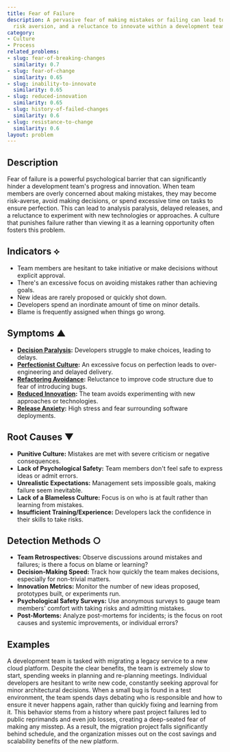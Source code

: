 ```yaml
---
title: Fear of Failure
description: A pervasive fear of making mistakes or failing can lead to inaction,
  risk aversion, and a reluctance to innovate within a development team.
category:
- Culture
- Process
related_problems:
- slug: fear-of-breaking-changes
  similarity: 0.7
- slug: fear-of-change
  similarity: 0.65
- slug: inability-to-innovate
  similarity: 0.65
- slug: reduced-innovation
  similarity: 0.65
- slug: history-of-failed-changes
  similarity: 0.6
- slug: resistance-to-change
  similarity: 0.6
layout: problem
---
```


## Description
Fear of failure is a powerful psychological barrier that can significantly hinder a development team's progress and innovation. When team members are overly concerned about making mistakes, they may become risk-averse, avoid making decisions, or spend excessive time on tasks to ensure perfection. This can lead to analysis paralysis, delayed releases, and a reluctance to experiment with new technologies or approaches. A culture that punishes failure rather than viewing it as a learning opportunity often fosters this problem.

## Indicators ⟡
- Team members are hesitant to take initiative or make decisions without explicit approval.
- There's an excessive focus on avoiding mistakes rather than achieving goals.
- New ideas are rarely proposed or quickly shot down.
- Developers spend an inordinate amount of time on minor details.
- Blame is frequently assigned when things go wrong.

## Symptoms ▲
- **[Decision Paralysis](decision-paralysis.md):** Developers struggle to make choices, leading to delays.
- **[Perfectionist Culture](perfectionist-culture.md):** An excessive focus on perfection leads to over-engineering and delayed delivery.
- **[Refactoring Avoidance](refactoring-avoidance.md):** Reluctance to improve code structure due to fear of introducing bugs.
- **[Reduced Innovation](reduced-innovation.md):** The team avoids experimenting with new approaches or technologies.
- **[Release Anxiety](release-anxiety.md):** High stress and fear surrounding software deployments.

## Root Causes ▼
- **Punitive Culture:** Mistakes are met with severe criticism or negative consequences.
- **Lack of Psychological Safety:** Team members don't feel safe to express ideas or admit errors.
- **Unrealistic Expectations:** Management sets impossible goals, making failure seem inevitable.
- **Lack of a Blameless Culture:** Focus is on who is at fault rather than learning from mistakes.
- **Insufficient Training/Experience:** Developers lack the confidence in their skills to take risks.

## Detection Methods ○
- **Team Retrospectives:** Observe discussions around mistakes and failures; is there a focus on blame or learning?
- **Decision-Making Speed:** Track how quickly the team makes decisions, especially for non-trivial matters.
- **Innovation Metrics:** Monitor the number of new ideas proposed, prototypes built, or experiments run.
- **Psychological Safety Surveys:** Use anonymous surveys to gauge team members' comfort with taking risks and admitting mistakes.
- **Post-Mortems:** Analyze post-mortems for incidents; is the focus on root causes and systemic improvements, or individual errors?

## Examples
A development team is tasked with migrating a legacy service to a new cloud platform. Despite the clear benefits, the team is extremely slow to start, spending weeks in planning and re-planning meetings. Individual developers are hesitant to write new code, constantly seeking approval for minor architectural decisions. When a small bug is found in a test environment, the team spends days debating who is responsible and how to ensure it never happens again, rather than quickly fixing and learning from it. This behavior stems from a history where past project failures led to public reprimands and even job losses, creating a deep-seated fear of making any misstep. As a result, the migration project falls significantly behind schedule, and the organization misses out on the cost savings and scalability benefits of the new platform.

